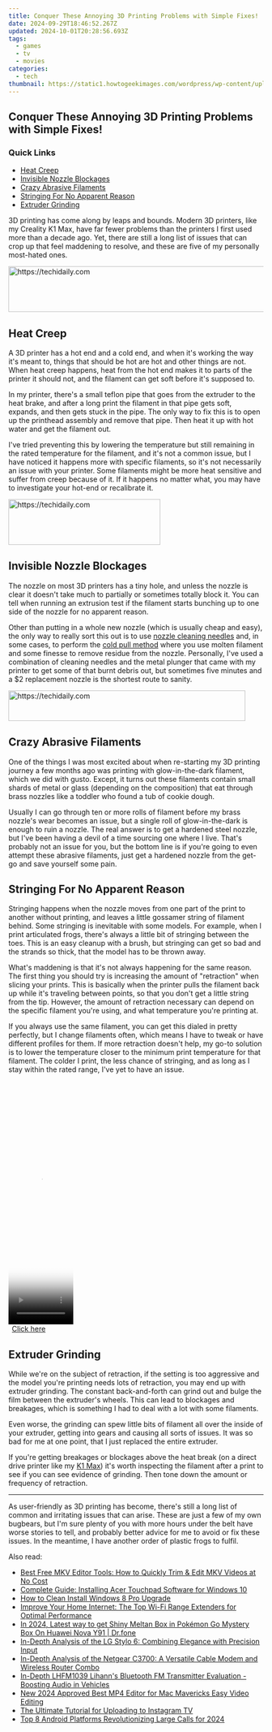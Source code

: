 ```yaml
---
title: Conquer These Annoying 3D Printing Problems with Simple Fixes!
date: 2024-09-29T18:46:52.267Z
updated: 2024-10-01T20:28:56.693Z
tags:
  - games
  - tv
  - movies
categories:
  - tech
thumbnail: https://static1.howtogeekimages.com/wordpress/wp-content/uploads/2024/06/a-3d-print-with-issue.jpg
---
```


## Conquer These Annoying 3D Printing Problems with Simple Fixes!

### Quick Links

* [Heat Creep](https://facebook-record-videos.techidaily.com/updated-probing-financial-depths-an-analysis-of-mr-beasts-wealth/)
* [Invisible Nozzle Blockages](https://extra-skills.techidaily.com/updated-melody-filled-visuals-the-fusion-project/)
* [Crazy Abrasive Filaments](https://facebook-clips.techidaily.com/updated-superior-tools-for-watching-fb-videos-for-2024/)
* [Stringing For No Apparent Reason](https://screen-sharing-recording.techidaily.com/clearer-sound-with-these-ipad-tips/)
* [Extruder Grinding](https://tech-revival.techidaily.com/deconstructing-snapchat-my-ais-impact-with-6-reasons/)

 3D printing has come along by leaps and bounds. Modern 3D printers, like my Creality K1 Max, have far fewer problems than the printers I first used more than a decade ago. Yet, there are still a long list of issues that can crop up that feel maddening to resolve, and these are five of my personally most-hated ones.

<!-- affiliate ads begin -->
<a href="https://appsumo.8odi.net/c/5597632/2052059/7443" target="_top" id="2052059">
  <img src="//a.impactradius-go.com/display-ad/7443-2052059" border="0" alt="https://techidaily.com" width="728" height="90"/>
</a>
<img height="0" width="0" src="https://appsumo.8odi.net/i/5597632/2052059/7443" style="position:absolute;visibility:hidden;" border="0" />
<!-- affiliate ads end -->

##  Heat Creep

 A 3D printer has a hot end and a cold end, and when it's working the way it's meant to, things that should be hot are hot and other things are not. When heat creep happens, heat from the hot end makes it to parts of the printer it should not, and the filament can get soft before it's supposed to.

 In my printer, there's a small teflon pipe that goes from the extruder to the heat brake, and after a long print the filament in that pipe gets soft, expands, and then gets stuck in the pipe. The only way to fix this is to open up the printhead assembly and remove that pipe. Then heat it up with hot water and get the filament out.

 I've tried preventing this by lowering the temperature but still remaining in the rated temperature for the filament, and it's not a common issue, but I have noticed it happens more with specific filaments, so it's not necessarily an issue with your printer. Some filaments might be more heat sensitive and suffer from creep because of it. If it happens no matter what, you may have to investigate your hot-end or recalibrate it.

<!-- affiliate ads begin -->
<a href="https://aligracehair.sjv.io/c/5597632/1934288/19272" target="_top" id="1934288">
  <img src="//a.impactradius-go.com/display-ad/19272-1934288" border="0" alt="https://techidaily.com" width="300" height="90"/>
</a>
<img height="0" width="0" src="https://aligracehair.sjv.io/i/5597632/1934288/19272" style="position:absolute;visibility:hidden;" border="0" />
<!-- affiliate ads end -->

##  Invisible Nozzle Blockages

 The nozzle on most 3D printers has a tiny hole, and unless the nozzle is clear it doesn't take much to partially or sometimes totally block it. You can tell when running an extrusion test if the filament starts bunching up to one side of the nozzle for no apparent reason. 

 Other than putting in a whole new nozzle (which is usually cheap and easy), the only way to really sort this out is to use [nozzle cleaning needles](https://www.amazon.com/Printer-Nozzle-Cleaning-Kit-Alternative/dp/B0797XV8ZK/?tag=hotoge-20&ascsubtag=UUhtgUeUpU2003535&asc%5Frefurl=https%3A%2F%2Fwww.howtogeek.com%2F5-3d-printing-issues-that-drive-me-crazy-and-how-to-fix-them%2F&asc%5Fcampaign=Evergreen) and, in some cases, to perform the [cold pull method](https://all3dp.com/2/3d-printer-clogged-nozzle-how-to-perform-a-cold-atomic-pull/) where you use molten filament and some finesse to remove residue from the nozzle. Personally, I've used a combination of cleaning needles and the metal plunger that came with my printer to get some of that burnt debris out, but sometimes five minutes and a $2 replacement nozzle is the shortest route to sanity.

<!-- affiliate ads begin -->
<a href="https://bluettius.sjv.io/c/5597632/2139118/17108" target="_top" id="2139118">
  <img src="//a.impactradius-go.com/display-ad/17108-2139118" border="0" alt="https://techidaily.com" width="468" height="60"/>
</a>
<img height="0" width="0" src="https://bluettius.sjv.io/i/5597632/2139118/17108" style="position:absolute;visibility:hidden;" border="0" />
<!-- affiliate ads end -->

##  Crazy Abrasive Filaments

 One of the things I was most excited about when re-starting my 3D printing journey a few months ago was printing with glow-in-the-dark filament, which we did with gusto. Except, it turns out these filaments contain small shards of metal or glass (depending on the composition) that eat through brass nozzles like a toddler who found a tub of cookie dough.

 Usually I can go through ten or more rolls of filament before my brass nozzle's wear becomes an issue, but a single roll of glow-in-the-dark is enough to ruin a nozzle. The real answer is to get a hardened steel nozzle, but I've been having a devil of a time sourcing one where I live. That's probably not an issue for you, but the bottom line is if you're going to even attempt these abrasive filaments, just get a hardened nozzle from the get-go and save yourself some pain.

##  Stringing For No Apparent Reason

 Stringing happens when the nozzle moves from one part of the print to another without printing, and leaves a little gossamer string of filament behind. Some stringing is inevitable with some models. For example, when I print articulated frogs, there's always a little bit of stringing between the toes. This is an easy cleanup with a brush, but stringing can get so bad and the strands so thick, that the model has to be thrown away.

 What's maddening is that it's not always happening for the same reason. The first thing you should try is increasing the amount of "retraction" when slicing your prints. This is basically when the printer pulls the filament back up while it's traveling between points, so that you don't get a little string from the tip. However, the amount of retraction necessary can depend on the specific filament you're using, and what temperature you're printing at.

 If you always use the same filament, you can get this dialed in pretty perfectly, but I change filaments often, which means I have to tweak or have different profiles for them. If more retraction doesn't help, my go-to solution is to lower the temperature closer to the minimum print temperature for that filament. The colder I print, the less chance of stringing, and as long as I stay within the rated range, I've yet to have an issue.

<!-- affiliate ads begin -->
<span id="1993647">
					<video width="128" height="480" style="cursor:pointer"
           poster="//a.impactradius-go.com/display-clicktoplayimage/1993647.png"
           onclick="if(!this.playClicked){this.play();this.setAttribute('controls',true);this.playClicked=true;}">
	   <source src="//a.impactradius-go.com/display-ad/22993-1993647">
	   <img src="//a.impactradius-go.com/display-clicktoplayimage/1993647.png" style="border: none; height: 100%; width: 100%; object-fit: contain">
	</video>
	<div style="width:80px;text-align:center"><a href="javascript:window.open(decodeURIComponent('https%3A%2F%2Fhomestyler.sjv.io%2Fc%2F5597632%2F1993647%2F22993'), '_blank');void(0);">Click here</a></div>
</span>
<img height="0" width="0" src="https://imp.pxf.io/i/5597632/1993647/22993" style="position:absolute;visibility:hidden;" border="0" />
<!-- affiliate ads end -->

##  Extruder Grinding

 While we're on the subject of retraction, if the setting is too aggressive and the model you're printing needs lots of retraction, you may end up with extruder grinding. The constant back-and-forth can grind out and bulge the film between the extruder's wheels. This can lead to blockages and breakages, which is something I had to deal with a lot with some filaments.

 Even worse, the grinding can spew little bits of filament all over the inside of your extruder, getting into gears and causing all sorts of issues. It was so bad for me at one point, that I just replaced the entire extruder.

 If you're getting breakages or blockages above the heat break (on a direct drive printer like my [K1 Max](https://extra-hints.techidaily.com/3-techniques-to-fix-iphone-hdr-blunders-in-premiere-pro-for-2024/)) it's worth inspecting the filament after a print to see if you can see evidence of grinding. Then tone down the amount or frequency of retraction.

---

 As user-friendly as 3D printing has become, there's still a long list of common and irritating issues that can arise. These are just a few of my own bugbears, but I'm sure plenty of you with more hours under the belt have worse stories to tell, and probably better advice for me to avoid or fix these issues. In the meantime, I have another order of plastic frogs to fulfil.

<ins class="adsbygoogle"
     style="display:block"
     data-ad-format="autorelaxed"
     data-ad-client="ca-pub-7571918770474297"
     data-ad-slot="1223367746"></ins>

<ins class="adsbygoogle"
     style="display:block"
     data-ad-client="ca-pub-7571918770474297"
     data-ad-slot="8358498916"
     data-ad-format="auto"
     data-full-width-responsive="true"></ins>

<span class="atpl-alsoreadstyle">Also read:</span>
<div><ul>
<li><a href="https://solve-hot.techidaily.com/best-free-mkv-editor-tools-how-to-quickly-trim-and-edit-mkv-videos-at-no-cost/"><u>Best Free MKV Editor Tools: How to Quickly Trim & Edit MKV Videos at No Cost</u></a></li>
<li><a href="https://hardware-help.techidaily.com/complete-guide-installing-acer-touchpad-software-for-windows-10/"><u>Complete Guide: Installing Acer Touchpad Software for Windows 10</u></a></li>
<li><a href="https://buynow-marvelous.techidaily.com/how-to-clean-install-windows-8-pro-upgrade/"><u>How to Clean Install Windows 8 Pro Upgrade</u></a></li>
<li><a href="https://buynow-marvelous.techidaily.com/improve-your-home-internet-the-top-wi-fi-range-extenders-for-optimal-performance/"><u>Improve Your Home Internet: The Top Wi-Fi Range Extenders for Optimal Performance</u></a></li>
<li><a href="https://android-pokemon-go.techidaily.com/in-2024-latest-way-to-get-shiny-meltan-box-in-pokemon-go-mystery-box-on-huawei-nova-y91-drfone-by-drfone-virtual-android/"><u>In 2024, Latest way to get Shiny Meltan Box in Pokémon Go Mystery Box On Huawei Nova Y91 | Dr.fone</u></a></li>
<li><a href="https://buynow-marvelous.techidaily.com/in-depth-analysis-of-the-lg-stylo-6-combining-elegance-with-precision-input/"><u>In-Depth Analysis of the LG Stylo 6: Combining Elegance with Precision Input</u></a></li>
<li><a href="https://buynow-marvelous.techidaily.com/in-depth-analysis-of-the-netgear-c3700-a-versatile-cable-modem-and-wireless-router-combo/"><u>In-Depth Analysis of the Netgear C3700: A Versatile Cable Modem and Wireless Router Combo</u></a></li>
<li><a href="https://buynow-marvelous.techidaily.com/in-depth-lhfm1039-lihanns-bluetooth-fm-transmitter-evaluation-boosting-audio-in-vehicles/"><u>In-Depth LHFM1039 Lihann's Bluetooth FM Transmitter Evaluation - Boosting Audio in Vehicles</u></a></li>
<li><a href="https://smart-video-editing.techidaily.com/new-2024-approved-best-mp4-editor-for-mac-mavericks-easy-video-editing/"><u>New 2024 Approved Best MP4 Editor for Mac Mavericks Easy Video Editing</u></a></li>
<li><a href="https://instagram-video-files.techidaily.com/the-ultimate-tutorial-for-uploading-to-instagram-tv/"><u>The Ultimate Tutorial for Uploading to Instagram TV</u></a></li>
<li><a href="https://remote-screen-capture.techidaily.com/top-8-android-platforms-revolutionizing-large-calls-for-2024/"><u>Top 8 Android Platforms Revolutionizing Large Calls for 2024</u></a></li>
</ul></div>

